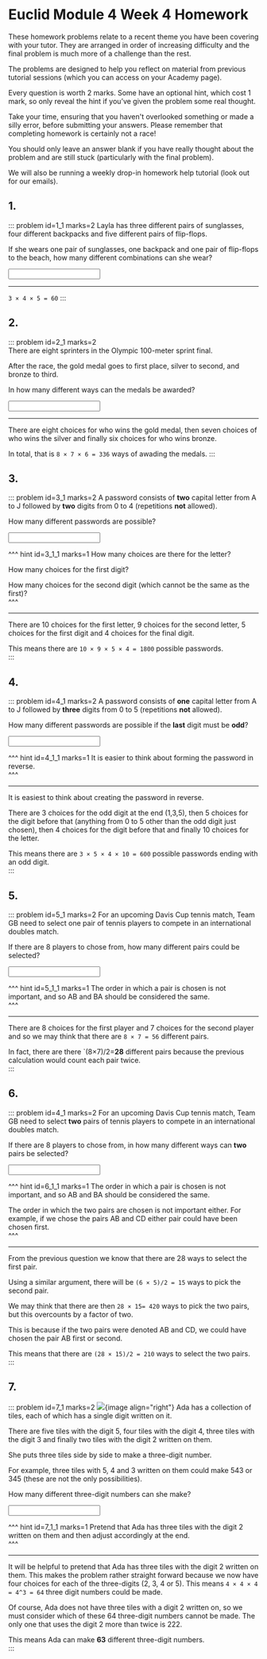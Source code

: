# Euclid Module 4 Week 4 Homework

These homework problems relate to a recent theme you have been covering with your tutor. They are arranged in order of increasing difficulty and the final problem is much more of a challenge than the rest.  

The problems are designed to help you reflect on material from previous tutorial sessions (which you can access on your Academy page).  

Every question is worth 2 marks. Some have an optional hint, which cost 1 mark, so only reveal the hint if you’ve given the problem some real thought.   

Take your time, ensuring that you haven't overlooked something or made a silly error, before submitting your answers. Please remember that completing homework is certainly not a race!  

You should only leave an answer blank if you have really thought about the problem and are still stuck (particularly with the final problem).  

We will also be running a weekly drop-in homework help tutorial (look out for our emails).  


## 1.
::: problem id=1_1 marks=2
Layla has three different pairs of sunglasses, four different backpacks and five different pairs of flip-flops.  

If she wears one pair of sunglasses, one backpack and one pair of flip-flops to the beach, how many different combinations can she wear?  

<input type="number" solution="60"/>  

---

`3 × 4 × 5 = 60`
:::


## 2.
::: problem id=2_1 marks=2  
There are eight sprinters in the Olympic 100-meter sprint final.  

After the race, the gold medal goes to first place, silver to second, and bronze to third.  

In how many different ways can the medals be awarded?  
 
<input type="number" solution="336"/>

---

There are eight choices for who wins the gold medal, then seven choices of who wins the silver and finally six choices for who wins bronze.  

In total, that is `8 × 7 × 6 = 336` ways of awading the medals.
:::


## 3.
::: problem id=3_1 marks=2
A password consists of __two__ capital letter from A to J followed by __two__ digits from 0 to 4 (repetitions __not__ allowed).  

How many different passwords are possible?  

<input type="number" solution="1800"/>  

^^^ hint id=3_1_1 marks=1
How many choices are there for the letter?  

How many choices for the first digit?  

How many choices for the second digit (which cannot be the same as the first)?  
^^^

---

There are 10 choices for the first letter, 9 choices for the second letter, 5 choices for the first digit and 4 choices for the final digit.  

This means there are `10 × 9 × 5 × 4 = 1800` possible passwords.  
:::


## 4.
::: problem id=4_1 marks=2
A password consists of __one__ capital letter from A to J followed by __three__ digits from 0 to 5 (repetitions __not__ allowed).  

How many different passwords are possible if the __last__ digit must be __odd__?  
  
<input type="number" solution="600"/>  

^^^ hint id=4_1_1 marks=1
It is easier to think about forming the password in reverse.  
^^^

---
It is easiest to think about creating the password in reverse.  

There are 3 choices for the odd digit at the end (1,3,5), then 5 choices for the digit before that (anything from 0 to 5 other than the odd digit just chosen), then 4 choices for the digit before that and finally 10 choices for the letter.  

This means there are `3 × 5 × 4 × 10 = 600` possible passwords ending with an odd digit.  
:::


## 5.
::: problem id=5_1 marks=2
For an upcoming Davis Cup tennis match, Team GB need to select one pair of tennis players to compete in an international doubles match.  

If there are 8 players to chose from, how many different pairs could be selected?  
  
<input type="number" solution="28"/> 

^^^ hint id=5_1_1 marks=1
The order in which a pair is chosen is not important, and so AB and BA should be considered the same.  
^^^

---
There are 8 choices for the first player and 7 choices for the second player and so we may think that there are `8 × 7 = 56` different pairs.  

In fact, there are there `(8×7)/2=__28__ different pairs because the previous calculation would count each pair twice.  
:::


## 6.
::: problem id=4_1 marks=2
For an upcoming Davis Cup tennis match, Team GB need to select __two__ pairs of tennis players to compete in an international doubles match.  

If there are 8 players to chose from, in how many different ways can __two__ pairs be selected?  
  
<input type="number" solution="210"/> 

^^^ hint id=6_1_1 marks=1
The order in which a pair is chosen is not important, and so AB and BA should be considered the same.  

The order in which the two pairs are chosen is not important either. For example, if we chose the pairs AB and CD either pair could have been chosen first.  
^^^

---
From the previous question we know that there are 28 ways to select the first pair.  

Using a similar argument, there will be `(6 × 5)/2 = 15` ways to pick the second pair.  

We may think that there are then `28 × 15= 420` ways to pick the two pairs, but this overcounts by a factor of two.  

This is because if the two pairs were denoted AB and CD, we could have chosen the pair AB first or second.  

This means that there are `(28 × 15)/2 = 210` ways to select the two pairs.  
:::

## 7.
::: problem id=7_1 marks=2
![](/resources/academy-4-week-2/4-skull.png){image align="right"} 
Ada has a collection of tiles, each of which has a single digit written on it.  

There are five tiles with the digit 5, four tiles with the digit 4, three tiles with the digit 3 and finally two tiles with the digit 2 written on them.  

She puts three tiles side by side to make a three-digit number.  

For example, three tiles with 5, 4 and 3 written on them could make 543 or 345 (these are not the only possibilities).  

How many different three-digit numbers can she make?  

<input type="number" solution="63"/> 

^^^ hint id=7_1_1 marks=1
 Pretend that Ada has three tiles with the digit 2 written on them and then adjust accordingly at the end.  
^^^

---

It will be helpful to pretend that Ada has three tiles with the digit 2 written on them. This makes the problem rather straight forward because we now have four choices for each of the three-digits (2, 3, 4 or 5). This means `4 × 4 × 4 = 4^3 = 64` three digit numbers could be made.  

Of course, Ada does not have three tiles with a digit 2 written on, so we must consider which of these 64 three-digit numbers cannot be made. The only one that uses the digit 2 more than twice is 222.  

This means Ada can make __63__ different three-digit numbers.  
:::
